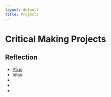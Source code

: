 ```yaml
---
layout: default
title: Projects
---
```


# <b>Critical Making Projects</b>

## <b>Reflection</b>
- [P5.js](index.html)
- bitsy
-
-
-